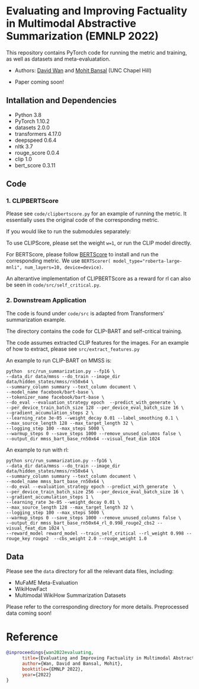 # Evaluating and Improving Factuality in Multimodal Abstractive Summarization (EMNLP 2022)

This repository contains PyTorch code for running the metric and training, as well as datasets and meta-evaluatation.

- Authors: [David Wan](https://meetdavidwan.github.io/) and [Mohit Bansal](https://www.cs.unc.edu/~mbansal/) (UNC Chapel Hill)

- Paper coming soon!

## Intallation and Dependencies
- Python 3.8
- PyTorch 1.10.2
- datasets 2.0.0
- transformers 4.17.0
- deepspeed 0.6.4
- nltk 3.7
- rouge_score 0.0.4
- clip 1.0
- bert_score 0.3.11

## Code

### 1. CLIPBERTScore

Please see `code/clipbertscore.py` for an example of running the metric. It essentially uses the original code of the corresponding metric.

If you would like to run the submodules separately:

To use CLIPScore, please set the weight `w=1`, or run the CLIP model directly.

For BERTScore, please follow [BERTScore](https://github.com/Tiiiger/bert_score) to install and run the corresponding metric. We use `BERTScorer( model_type="roberta-large-mnli", num_layers=10, device=device)`.

An alterantive implementation of CLIPBERTScore as a reward for rl can also be seen in `code/src/self_critical.py`.

### 2. Downstream Application
The code is found under `code/src` is adapted from Transformers' summarization example.

The directory contains the code for CLIP-BART and self-critical training.

The code assumes extracted CLIP features for the images. For an example of how to extract, please see `src/extract_features.py`

An example to run CLIP-BART on MMSS is:
```
python  src/run_summarization.py --fp16 \
--data_dir data/mmss --do_train --image_dir data/hidden_states/mmss/rn50x64 \
--summary_column summary --text_column document \
--model_name facebook/bart-base \
--tokenizer_name facebook/bart-base \
--do_eval --evaluation_strategy epoch  --predict_with_generate \
--per_device_train_batch_size 128 --per_device_eval_batch_size 16 \
--gradient_accumulation_steps 2 \
--learning_rate 3e-05 --weight_decay 0.01 --label_smoothing 0.1 \
--max_source_length 128 --max_target_length 32 \
--logging_step 100 --max_steps 5000 \
--warmup_steps 0 --save_steps 1000 --remove_unused_columns false \
--output_dir mmss_bart_base_rn50x64 --visual_feat_dim 1024
```

An example to run with rl:
```
python src/run_summarization.py --fp16 \
--data_dir data/mmss --do_train --image_dir data/hidden_states/mmss/rn50x64 \
--summary_column summary --text_column document \
--model_name mmss_bart_base_rn50x64 \
--do_eval --evaluation_strategy epoch --predict_with_generate  \
--per_device_train_batch_size 256 --per_device_eval_batch_size 16 \
--gradient_accumulation_steps 1 \
--learning_rate 3e-05 --weight_decay 0.01 \
--max_source_length 128 --max_target_length 32 \
--logging_step 100 --max_steps 5000 \
--warmup_steps 0 --save_steps 1000 --remove_unused_columns false \
--output_dir mmss_bart_base_rn50x64_rl_0.998_rouge2_cbs2 --visual_feat_dim 1024 \
--reward_model reward_model --train_self_critical --rl_weight 0.998 --rouge_key rouge2  --cbs_weight 2.0 --rouge_weight 1.0
```

## Data
Please see the `data` directory for all the relevant data files, including:

- MuFaME Meta-Evaluation
- WikiHowFact
- Multimodal WikiHow Summarization Datasets

Please refer to the corresponding directory for more details.
Preprocessed data coming soon!

# Reference
```BibTex
@inproceedings{wan2022evaluating,
      title={Evaluating and Improving Factuality in Multimodal Abstractive Summarization}, 
      author={Wan, David and Bansal, Mohit},
      booktitle={EMNLP 2022},
      year={2022}
}
```